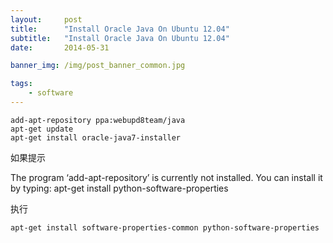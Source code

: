 ```yaml
---
layout:     post
title:      "Install Oracle Java On Ubuntu 12.04"
subtitle:   "Install Oracle Java On Ubuntu 12.04"
date:       2014-05-31

banner_img: /img/post_banner_common.jpg

tags:
    - software
---
```



    add-apt-repository ppa:webupd8team/java
    apt-get update
    apt-get install oracle-java7-installer

如果提示

The program ‘add-apt-repository’ is currently not installed. You can install it by typing:
apt-get install python-software-properties

执行

    apt-get install software-properties-common python-software-properties
